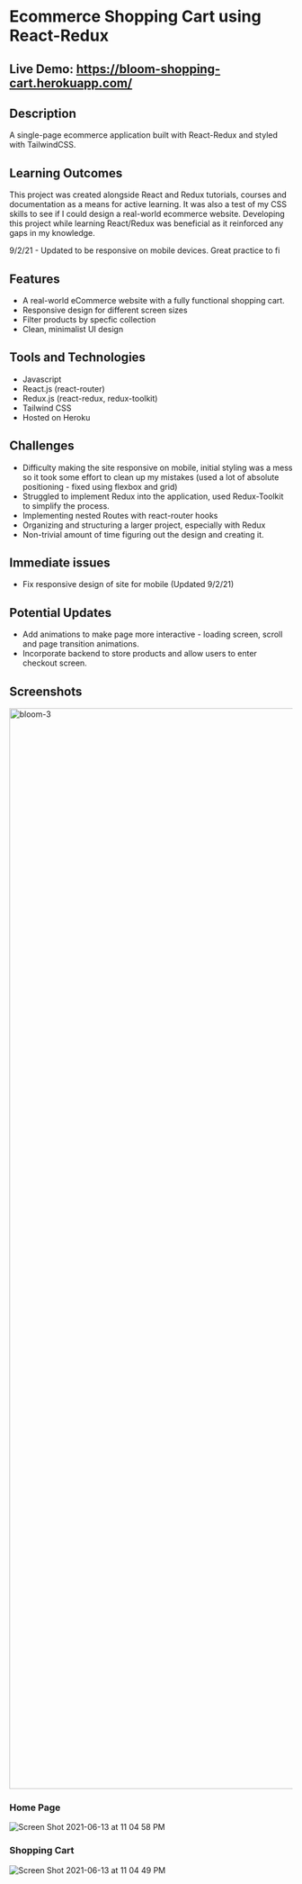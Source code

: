 # Ecommerce Shopping Cart using React-Redux
## Live Demo: https://bloom-shopping-cart.herokuapp.com/

## Description

A single-page ecommerce application built with React-Redux and styled with TailwindCSS.

## Learning Outcomes

This project was created alongside React and Redux tutorials, courses and documentation as a means for active learning. 
It was also a test of my CSS skills to see if I could design a real-world ecommerce website.
Developing this project while learning React/Redux was beneficial as it reinforced any gaps in my knowledge.

9/2/21 - Updated to be responsive on mobile devices. Great practice to fi

## Features
* A real-world eCommerce website with a fully functional shopping cart.
* Responsive design for different screen sizes
* Filter products by specfic collection
* Clean, minimalist UI design

## Tools and Technologies
* Javascript
* React.js (react-router)
* Redux.js (react-redux, redux-toolkit)
* Tailwind CSS
* Hosted on Heroku

## Challenges
* Difficulty making the site responsive on mobile, initial styling was a mess so it took some effort to clean up my mistakes (used a lot of absolute positioning - fixed using flexbox and grid)
* Struggled to implement Redux into the application, used Redux-Toolkit to simplify the process.
* Implementing nested Routes with react-router hooks
* Organizing and structuring a larger project, especially with Redux
* Non-trivial amount of time figuring out the design and creating it.

## Immediate issues
* Fix responsive design of site for mobile (Updated 9/2/21)

## Potential Updates
* Add animations to make page more interactive - loading screen, scroll and page transition animations.
* Incorporate backend to store products and allow users to enter checkout screen.

## Screenshots

<img width="1920" alt="bloom-3" src="https://user-images.githubusercontent.com/61437879/132082210-dba67c6f-de8b-4c29-a9cc-3677e40ccbb9.png">

### Home Page
![Screen Shot 2021-06-13 at 11 04 58 PM](https://user-images.githubusercontent.com/61437879/121846445-de822380-cc9b-11eb-89d7-be49156d2bf1.png)

### Shopping Cart
![Screen Shot 2021-06-13 at 11 04 49 PM](https://user-images.githubusercontent.com/61437879/121846443-dcb86000-cc9b-11eb-88fe-e5c4b3692d8f.png)
